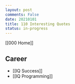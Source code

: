 ```yaml
---
layout: post
comments: False
date: 20210101
title: 110 Interesting Quotes
status: in-progress
---
```


[[000 Home]]

## Career

-   [[IQ Success]]
-   [[IQ Programming]]

